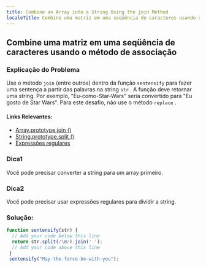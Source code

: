 ```yaml
---
title: Combine an Array into a String Using the join Method
localeTitle: Combine uma matriz em uma seqüência de caracteres usando o método de associação
---
```

## Combine uma matriz em uma seqüência de caracteres usando o método de associação

### Explicação do Problema

Use o método `join` (entre outros) dentro da função `sentensify` para fazer uma sentença a partir das palavras na string `str` . A função deve retornar uma string. Por exemplo, "Eu-como-Star-Wars" seria convertido para "Eu gosto de Star Wars". Para este desafio, não use o método `replace` .

#### Links Relevantes:

*   [Array.prototype.join ()](https://developer.mozilla.org/en-US/docs/Web/JavaScript/Reference/Global_Objects/Array/join)
*   [String.prototype.split ()](https://developer.mozilla.org/en-US/docs/Web/JavaScript/Reference/Global_Objects/String/split)
*   [Expressões regulares](https://developer.mozilla.org/en-US/docs/Web/JavaScript/Guide/Regular_Expressions)

### Dica1

Você pode precisar converter a string para um array primeiro.

### Dica2

Você pode precisar usar expressões regulares para dividir a string.

### Solução:

```javascript
function sentensify(str) { 
  // Add your code below this line 
  return str.split(/\W/).join(' '); 
  // Add your code above this line 
 } 
 sentensify("May-the-force-be-with-you"); 

```